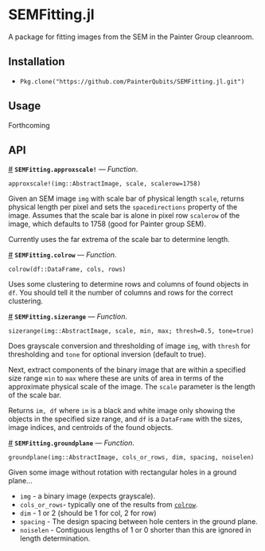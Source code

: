 
<a id='SEMFitting.jl-1'></a>

# SEMFitting.jl


A package for fitting images from the SEM in the Painter Group cleanroom.


<a id='Installation-1'></a>

## Installation


  * `Pkg.clone("https://github.com/PainterQubits/SEMFitting.jl.git")`


<a id='Usage-1'></a>

## Usage


Forthcoming


<a id='API-1'></a>

## API

<a id='SEMFitting.approxscale!' href='#SEMFitting.approxscale!'>#</a>
**`SEMFitting.approxscale!`** &mdash; *Function*.



```
approxscale!(img::AbstractImage, scale, scalerow=1758)
```

Given an SEM image `img` with scale bar of physical length `scale`, returns physical length per pixel and sets the `spacedirections` property of the image. Assumes that the scale bar is alone in pixel row `scalerow` of the image, which defaults to 1758 (good for Painter group SEM).

Currently uses the far extrema of the scale bar to determine length.

<a id='SEMFitting.colrow' href='#SEMFitting.colrow'>#</a>
**`SEMFitting.colrow`** &mdash; *Function*.



```
colrow(df::DataFrame, cols, rows)
```

Uses some clustering to determine rows and columns of found objects in `df`. You should tell it the number of columns and rows for the correct clustering.

<a id='SEMFitting.sizerange' href='#SEMFitting.sizerange'>#</a>
**`SEMFitting.sizerange`** &mdash; *Function*.



```
sizerange(img::AbstractImage, scale, min, max; thresh=0.5, tone=true)
```

Does grayscale conversion and thresholding of image `img`, with `thresh` for thresholding and `tone` for optional inversion (default to true).

Next, extract components of the binary image that are within a specified size range `min` to `max` where these are units of area in terms of the approximate physical scale of the image. The `scale` parameter is the length of the scale bar.

Returns `im, df` where `im` is a black and white image only showing the objects in the specified size range, and `df` is a `DataFrame` with the sizes, image indices, and centroids of the found objects.

<a id='SEMFitting.groundplane' href='#SEMFitting.groundplane'>#</a>
**`SEMFitting.groundplane`** &mdash; *Function*.



```
groundplane(img::AbstractImage, cols_or_rows, dim, spacing, noiselen)
```

Given some image without rotation with rectangular holes in a ground plane...

  * `img` - a binary image (expects grayscale).
  * `cols_or_rows`- typically one of the results from [`colrow`](index.md#SEMFitting.colrow).
  * `dim` - 1 or 2 (should be 1 for col, 2 for row)
  * `spacing` - The design spacing between hole centers in the ground plane.
  * `noiselen` - Contiguous lengths of 1 or 0 shorter than this are ignored in length determination.

